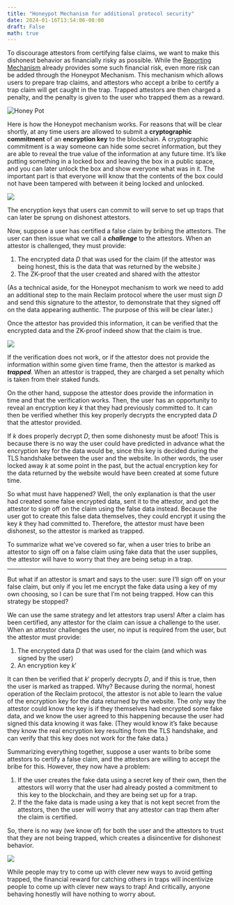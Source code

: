 ```yaml
---
title: "Honeypot Mechanism for additional protocol security"
date: 2024-01-16T13:54:06-08:00
draft: False
math: true
---
```

To discourage attestors from certifying false claims, we want to make this dishonest behavior as financially risky as possible. While the [Reporting Mechanism](https://www.notion.so/Reporting-Mechanism-51306b54f4b94a4cba81090f7461acca?pvs=21) already provides some such financial risk, even more risk can be added through the Honeypot Mechanism. This mechanism which allows users to prepare trap claims, and attestors who accept a bribe to certify a trap claim will get caught in the trap. Trapped attestors are then charged a penalty, and the penalty is given to the user who trapped them as a reward.

![Honey Pot](/images/honey-pot-1.jpg)

Here is how the Honeypot mechanism works. For reasons that will be clear shortly, at any time users are allowed to submit a **************************cryptographic commitment************************** of an **************encryption key************** to the blockchain. A cryptographic commitment is a way someone can hide some secret information, but they are able to reveal the true value of the information at any future time. It’s like putting something in a locked box and leaving the box in a public space, and you can later unlock the box and show everyone what was in it. The important part is that everyone will know that the contents of the box could not have been tampered with between it being locked and unlocked. 

 

![](/images/honey-pot-2.png)

The encryption keys that users can commit to will serve to set up traps that can later be sprung on dishonest attestors. 

Now, suppose a user has certified a false claim by bribing the attestors. The user can then issue what we call a *********challenge********* to the attestors. When an attestor is challenged, they must provide:

1. The encrypted data $D$ that was used for the claim (if the attestor was being honest, this is the data that was returned by the website.)
2. The ZK-proof that the user created and shared with the attestor

(As a technical aside, for the Honeypot mechanism to work we need to add an additional step to the main Reclaim protocol where the user must sign $D$ and send this signature to the attestor, to demonstrate that they signed off on the data appearing authentic. The purpose of this will be clear later.)

Once the attestor has provided this information, it can be verified that the encrypted data and the ZK-proof indeed show that the claim is true. 

![](/images/honey-pot-3.png)

If the verification does not work, or if the attestor does not provide the information within some given time frame, then the attestor is marked as *******trapped*******. When an attestor is trapped, they are charged a set penalty which is taken from their staked funds. 

On the other hand, suppose the attestor does provide the information in time and that the verification works. Then, the user has an opportunity to reveal an encryption key $k$ that they had previously committed to. It can then be verified whether this key properly decrypts the encrypted data $D$ that the attestor provided. 

If $k$ does properly decrypt $D$, then some dishonesty must be afoot! This is because there is no way the user could have predicted in advance what the encryption key for the data would be, since this key is decided during the TLS handshake between the user and the website. In other words, the user locked away $k$ at some point in the past, but the actual encryption key for the data returned by the website would have been created at some future time. 

So what must have happened? Well, the only explanation is that the user had created some false encrypted data, sent it to the attestor, and got the attestor to sign off on the claim using the false data instead. Because the user got to create this false data themselves, they could encrypt it using the key $k$ they had committed to. Therefore, the attestor must have been dishonest, so the attestor is marked as trapped.

To summarize what we’ve covered so far, when a user tries to bribe an attestor to sign off on a false claim using fake data that the user supplies, the attestor will have to worry that they are being setup in a trap. 

---

But what if an attestor is smart and says to the user: sure I’ll sign off on your false claim, but only if you let me encrypt the fake data using a key of my own choosing, so I can be sure that I’m not being trapped. How can this strategy be stopped?

We can use the same strategy and let attestors trap users! After a claim has been certified, any attestor for the claim can issue a challenge to the user. When an attestor challenges the user, no input is required from the user, but the attestor must provide:

1. The encrypted data $D$ that was used for the claim (and which was signed by the user)
2. An encryption key $k'$ 

It can then be verified that $k'$ properly decrypts $D$, and if this is true, then the user is marked as trapped. Why? Because during the normal, honest operation of the Reclaim protocol, the attestor is not able to learn the value of the encryption key for the data returned by the website. The only way the attestor could know the key is if they themselves had encrypted some fake data, and we know the user agreed to this happening because the user had signed this data knowing it was fake. (They would know it’s fake because they know the real encryption key resulting from the TLS handshake, and can verify that this key does not work for the fake data.)     

Summarizing everything together, suppose a user wants to bribe some attestors to certify a false claim, and the attestors are willing to accept the bribe for this. However, they now have a problem: 

1. If the user creates the fake data using a secret key of their own, then the attestors will worry that the user had already posted a commitment to this key to the blockchain, and they are being set up for a trap. 
2. If the the fake data is made using a key that is not kept secret from the attestors, then the user will worry that any attestor can trap them after the claim is certified. 

So, there is no way (we know of) for both the user and the attestors to trust that they are not being trapped, which creates a disincentive for dishonest behavior. 

![](/images/honey-pot-4.png)

While people may try to come up with clever new ways to avoid getting trapped, the financial reward for catching others in traps will incentivize people to come up with clever new ways to trap! And critically, anyone behaving honestly will have nothing to worry about.
